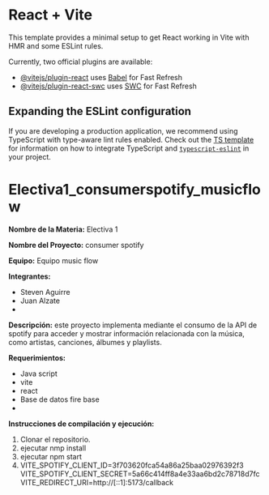 # React + Vite

This template provides a minimal setup to get React working in Vite with HMR and some ESLint rules.

Currently, two official plugins are available:

- [@vitejs/plugin-react](https://github.com/vitejs/vite-plugin-react/blob/main/packages/plugin-react) uses [Babel](https://babeljs.io/) for Fast Refresh
- [@vitejs/plugin-react-swc](https://github.com/vitejs/vite-plugin-react/blob/main/packages/plugin-react-swc) uses [SWC](https://swc.rs/) for Fast Refresh

## Expanding the ESLint configuration

If you are developing a production application, we recommend using TypeScript with type-aware lint rules enabled. Check out the [TS template](https://github.com/vitejs/vite/tree/main/packages/create-vite/template-react-ts) for information on how to integrate TypeScript and [`typescript-eslint`](https://typescript-eslint.io) in your project.

# Electiva1_consumerspotify_musicflow

**Nombre de la Materia:** Electiva 1

**Nombre del Proyecto:** consumer spotify

**Equipo:** Equipo music flow

**Integrantes:**
* Steven Aguirre
* Juan Alzate
* 
**Descripción:**
este proyecto implementa mediante el consumo de la API de spotify para acceder y mostrar información relacionada con la música,
como artistas, canciones, álbumes y playlists.

**Requerimientos:**
* Java script
* vite
* react
* Base de datos fire base
* 
**Instrucciones de compilación y ejecución:**
1. Clonar el repositorio.
2. ejecutar nmp install
3. ejecutar npm start
4. VITE_SPOTIFY_CLIENT_ID=3f703620fca54a86a25baa02976392f3
VITE_SPOTIFY_CLIENT_SECRET=5a66c414ff8a4e33aa6bd2c78718d7fc
VITE_REDIRECT_URI=http://[::1]:5173/callback
